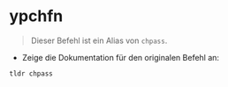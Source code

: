 # ypchfn

> Dieser Befehl ist ein Alias von `chpass`.

- Zeige die Dokumentation für den originalen Befehl an:

`tldr chpass`
